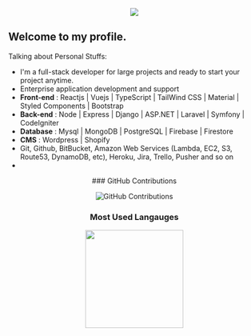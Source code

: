 
<p align="center">
    <img src="https://github-profile-trophy.vercel.app/?username=mern-dev-full&row=1&column=6&theme=gruvbox&margin-w=15&margin-h=15"/>
</p>

## Welcome to my profile. 

<!-- Main developer of [Scouting](https://scoutinglab.pro/) | [XPendpay](http://xpendpay.com//) | [SPS Cloud](https://spscloud.io/) -->

Talking about Personal Stuffs:

- I'm a full-stack developer for large projects and ready to start your project anytime.
- Enterprise application development and support
- <b>Front-end</b> : Reactjs | Vuejs | TypeScript | TailWind CSS | Material | Styled Components | Bootstrap
- <b>Back-end</b> : Node | Express | Django | ASP.NET | Laravel | Symfony | CodeIgniter
- <b>Database</b> : Mysql | MongoDB | PostgreSQL | Firebase | Firestore
- <b>CMS</b> : Wordpress | Shopify
- Git, Github, BitBucket, Amazon Web Services (Lambda, EC2, S3, Route53, DynamoDB, etc), Heroku, Jira, Trello, Pusher and so on
- 
<div align="center">
### GitHub Contributions
    
![GitHub Contributions](https://github-readme-streak-stats.herokuapp.com/?&theme=ayu-mirage&user=mern-dev-full)

### Most Used Langauges    
<img src = "https://github-readme-stats.vercel.app/api/top-langs/?username=mern-dev-full&langs_count=8&layout=compact&theme=tokyonight&include_all_commits=true" height="196px">
